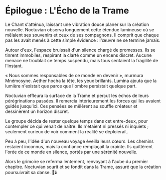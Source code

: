 # Épilogue : L'Écho de la Trame
Le Chant s'atténua, laissant une vibration douce planer sur la création nouvelle.
Noctuvian observa longuement cette étendue lumineuse où se mêlaient ses souvenirs et ceux de ses compagnons.
Il comprit que chaque pas les avait menés à cette simple évidence : l'œuvre ne se termine jamais.

Autour d'eux, l'espace bruissait d'un silence chargé de promesses.
Ils se tinrent immobiles, respirant la clarté comme un encens discret.
Aucune menace ne troublait ce temps suspendu, mais tous sentaient la fragilité de l'instant.

« Nous sommes responsables de ce monde en devenir », murmura Mnémosyne.
Aether hocha la tête, les yeux brillants.
Lumina ajouta que la lumière n'existait que parce que l'ombre persistait quelque part.

Noctuvian effleura la surface de la Trame et perçut les échos de leurs pérégrinations passées.
Il remercia intérieurement les forces qui les avaient guidés jusqu'ici.
Ces pensées se mêlèrent au souffle créateur et dessinèrent un horizon discret.

Le groupe décida de rester quelque temps dans cet entre-deux, pour contempler ce qui venait de naître.
Ils n'étaient ni pressés ni inquiets ; seulement curieux de voir comment la réalité se déploierait.

Peu à peu, l'idée d'un nouveau voyage éveilla leurs cœurs.
Les chemins restaient inconnus, mais la confiance remplaçait la crainte.
Ils quittèrent l'orée de ce monde en silence, portés par une sérénité nouvelle.

Alors le grimoire se referma lentement, renvoyant à l'aube du premier chapitre.
Noctuvian sourit et se fondit dans la Trame, assuré que la création poursuivrait sa danse. 🌌🕯️
